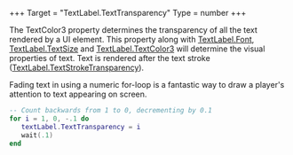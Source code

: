 +++
Target = "TextLabel.TextTransparency"
Type = number
+++

The TextColor3 property determines the transparency of all the text rendered by a UI element. This property along with [TextLabel.Font](https://developer.roblox.com/api-reference/property/TextLabel/Font), [TextLabel.TextSize](https://developer.roblox.com/api-reference/property/TextLabel/TextSize) and [TextLabel.TextColor3](https://developer.roblox.com/api-reference/property/TextLabel/TextColor3) will determine the visual properties of text. Text is rendered after the text stroke ([TextLabel.TextStrokeTransparency](https://developer.roblox.com/api-reference/property/TextLabel/TextStrokeTransparency)).Fading text in using a numeric for-loop is a fantastic way to draw a player's attention to text appearing on screen.```lua-- Count backwards from 1 to 0, decrementing by 0.1for i = 1, 0, -.1 do   textLabel.TextTransparency = i   wait(.1)end```